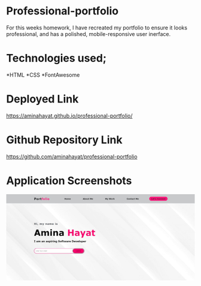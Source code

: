 # Professional-portfolio
 
 For this weeks homework, I have recreated my portfolio to ensure it looks professional, and has a polished, mobile-responsive user inerface. 

 # Technologies used;

*HTML
*CSS
*FontAwesome

# Deployed Link
https://aminahayat.github.io/professional-portfolio/


# Github Repository Link
https://github.com/aminahayat/professional-portfolio


# Application Screenshots
 ![](assets/images/Capture.JPG)


